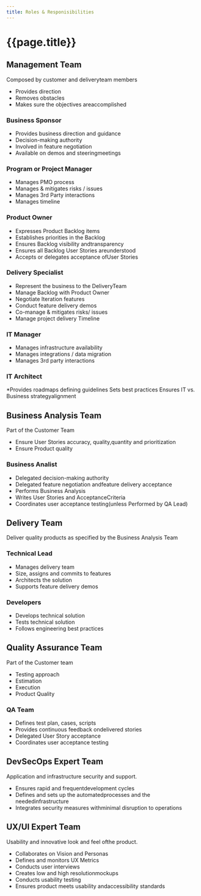 ```yaml
---
title: Roles & Responisibilities
---
```

# {{page.title}}

## Management Team

Composed by customer and deliveryteam members

* Provides direction
* Removes obstacles
* Makes sure the objectives areaccomplished

### Business Sponsor

* Provides business direction and guidance
* Decision-making authority
* Involved in feature negotiation
* Available on demos and steeringmeetings

### Program or Project Manager

* Manages PMO process
* Manages & mitigates risks / issues
* Manages 3rd Party interactions
* Manages timeline

### Product Owner

* Expresses Product Backlog items
* Establishes priorities in the Backlog
* Ensures Backlog visibility andtransparency
* Ensures all Backlog User Stories areunderstood
* Accepts or delegates acceptance ofUser Stories

### Delivery Specialist

* Represent the business to the DeliveryTeam
* Manage Backlog with Product Owner
* Negotiate Iteration features
* Conduct feature delivery demos
* Co-manage & mitigates risks/ issues
* Manage project delivery Timeline

### IT Manager

* Manages infrastructure availability
* Manages integrations / data migration
* Manages 3rd party interactions

### IT Architect

*Provides roadmaps defining guidelines
Sets best practices
Ensures IT vs. Business strategyalignment

## Business Analysis Team

Part of the Customer Team

* Ensure User Stories accuracy, quality,quantity and prioritization
* Ensure Product quality

### Business Analist

* Delegated decision-making authority
* Delegated feature negotiation andfeature delivery acceptance
* Performs Business Analysis
* Writes User Stories and AcceptanceCriteria
* Coordinates user acceptance testing(unless Performed by QA Lead)

## Delivery Team

Deliver quality products as specified by the Business Analysis Team

### Technical Lead

* Manages delivery team
* Size, assigns and commits to features
* Architects the solution
* Supports feature delivery demos

### Developers

* Develops technical solution
* Tests technical solution
* Follows engineering best practices

## Quality Assurance Team

Part of the Customer team

* Testing approach
* Estimation
* Execution
* Product Quality

### QA Team

* Defines test plan, cases, scripts
* Provides continuous feedback ondelivered stories
* Delegated User Story acceptance
* Coordinates user acceptance testing

## DevSecOps Expert Team

Application and infrastructure security and support.

* Ensures rapid and frequentdevelopment cycles
* Defines and sets up the automatedprocesses and the neededinfrastructure
* Integrates security measures withminimal disruption to operations

## UX/UI Expert Team

Usability and innovative look and feel ofthe product.

* Collaborates on Vision and Personas
* Defines and monitors UX Metrics
* Conducts user interviews
* Creates low and high resolutionmockups
* Conducts usability testing
* Ensures product meets usability andaccessibility standards
